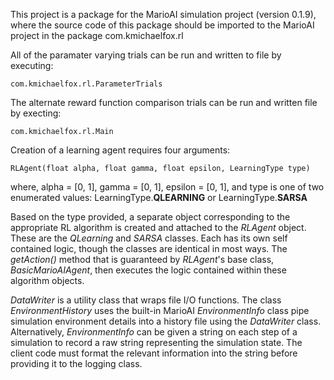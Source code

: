This project is a package for the MarioAI simulation project (version 0.1.9), where the source code of this package should be imported to the MarioAI project in the package com.kmichaelfox.rl

All of the paramater varying trials can be run and written to file by executing:

	com.kmichaelfox.rl.ParameterTrials

The alternate reward function comparison trials can be run and written file by execting:
	
	com.kmichaelfox.rl.Main

Creation of a learning agent requires four arguments:

	RLAgent(float alpha, float gamma, float epsilon, LearningType type)

where, alpha = [0, 1], gamma = [0, 1], epsilon = [0, 1], and type is one of two enumerated values: LearningType.__QLEARNING__ or LearningType.__SARSA__

Based on the type provided, a separate object corresponding to the appropriate RL algorithm is created and attached to the _RLAgent_ object. These are the _QLearning_ and _SARSA_ classes. Each has its own self contained logic, though the classes are identical in most ways. The _getAction()_ method that is guaranteed by _RLAgent_'s base class, _BasicMarioAIAgent_, then executes the logic contained within these algorithm objects.

_DataWriter_ is a utility class that wraps file I/O functions. The class _EnvironmentHistory_ uses the built-in MarioAI _EnvironmentInfo_ class pipe simulation environment details into a history file using the _DataWriter_ class. Alternatively, _EnvironmentInfo_ can be given a string on each step of a simulation to record a raw string representing the simulation state. The client code must format the relevant information into the string before providing it to the logging class.